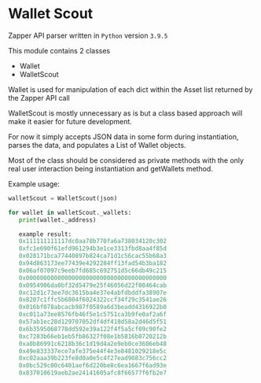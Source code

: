 # Wallet Scout

Zapper API parser written in `Python` version `3.9.5`

This module contains 2 classes

 - Wallet
 - WalletScout

 Wallet is used for manipulation of each dict within the Asset list returned by the Zapper API call

 WalletScout is mostly unnecessary as is but a class based approach will make it easier for future development.

 For now it simply accepts JSON data in some form during instantiation, parses the data, and populates a List of Wallet objects.

 Most of the class should be considered as private methods with the only real user interaction being instantiation and getWallets method.

 Example usage:

 ```python
 walletScout = WalletScout(json)

 for wallet in walletScout._wallets:
    print(wallet._address)

    example result:
    0x111111111117dc0aa78b770fa6a738034120c302
    0xfc1e690f61efd961294b3e1ce3313fbd8aa4f85d
    0x028171bca77440897b824ca71d1c56cac55b68a3
    0x94d863173ee77439e4292284ff13fad54b3ba182
    0x06af07097c9eeb7fd685c692751d5c66db49c215
    0x0000000000000000000000000000000000000000
    0x0954906da0bf32d5479e25f46056d22f08464cab
    0xc12d1c73ee7dc3615ba4e37e4abfdbddfa38907e
    0x8207c1ffc5b6804f6024322ccf34f29c3541ae26
    0x016bf078abcacb987f0589a6d3beadd4316922b0
    0xc011a73ee8576fb46f5e1c5751ca3b9fe0af2a6f
    0x57ab1ec28d129707052df4df418d58a2d46d5f51
    0x6b3595068778dd592e39a122f4f5a5cf09c90fe2
    0xc7283b66eb1eb5fb86327f08e1b5816b0720212b
    0xa0b86991c6218b36c1d19d4a2e9eb0ce3606eb48
    0x49e833337ece7afe375e44f4e3e8481029218e5c
    0xc02aaa39b223fe8d0a0e5c4f27ead9083c756cc2
    0x0bc529c00c6401aef6d220be8c6ea1667f6ad93e
    0x837010619aeb2ae24141605afc8f66577f6fb2e7
```

